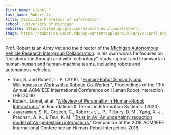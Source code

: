 ```yaml
---
first_name: Lionel P.
last_name: Robert Jr.
title: Associate Professor of Information
school: University of Michigan
website: https://sites.google.com/a/umich.edu/lionelrobert/
image: https://robotics.umich.edu/wp-content/uploads/2018/12/Lionel_Robert.jpg
---
```

Prof. Robert is an Army vet and the director of the [Michigan Autonomous Vehicle Research Intergroup Collaboration](https://mavric.si.umich.edu/). In his own words he focuses on “collaboration through and with technology”, studying trust and teamwork in human-human and human-machine teams, including robots and autonomous vehicles. 
* You, S. and Robert, L. P.  (2018). "[Human-Robot Similarity and Willingness to Work with a Robotic Co-Worker.](https://deepblue.lib.umich.edu/handle/2027.42/140719)", Proceedings of the 13th Annual ACM/IEEE International Conference on Human Robot Interaction (HRI 2018)
* Robert, Lionel, et al. "[A Review of Personality in Human‒Robot Interactions.](https://deepblue.lib.umich.edu/handle/2027.42/153526)" in Foundations & Trends in Information Systems. (2020).
* Jayaraman, S. K., Creech, C., Robert Jr, L. P., Tilbury, D. M., Yang, X. J., Pradhan, A. K., & Tsui, K. M. "[Trust in AV: An uncertainty reduction model of AV-pedestrian interactions.](https://deepblue.lib.umich.edu/handle/2027.42/140747)"
Companion of the 2018 ACM/IEEE International Conference on Human-Robot Interaction. 2018.
